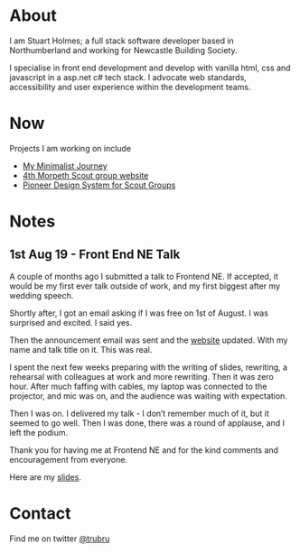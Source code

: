 # About
I am Stuart Holmes; a full stack software developer based in Northumberland and working for Newcastle Building Society. 

I specialise in front end development and develop with vanilla html, css and javascript in a asp.net c# tech stack. I advocate web standards, accessibility and user experience within the development teams.

# Now
Projects I am working on include
- [My Minimalist Journey](http://trubru.azurewebsites.net/)
- [4th Morpeth Scout group website](http://www.4thmorpethscouts.org.uk)
- [Pioneer Design System for Scout Groups](https://github.com/trubru/Pioneer)

# Notes
## 1st Aug 19 - Front End NE Talk
A couple of months ago I submitted a talk to Frontend NE. If accepted, it would be my first ever talk outside of work, and my first biggest after my wedding speech.

Shortly after, I got an email asking if I was free on 1st of August. I was surprised and excited. I said yes.

Then the announcement email was sent and the [website](https://frontendne.co.uk/events/2019-08-01) updated. With my name and talk title on it. This was real. 

I spent the next few weeks preparing with the writing of slides, rewriting, a rehearsal with colleagues at work and more rewriting. 
Then it was zero hour. After much faffing with cables, my laptop was connected to the projector, and mic was on, and the audience was waiting with expectation.

Then I was on. I delivered my talk - I don’t remember much of it, but it seemed to go well. Then I was done, there was a round of applause, and I left the podium.

Thank you for having me at Frontend NE and for the kind comments and encouragement from everyone.

Here are my [slides](https://github.com/trubru/trubru.github.io/blob/master/FrontEndNeAug2019.pdf).

# Contact
Find me on twitter [@trubru](https://twitter.com/trubru)
